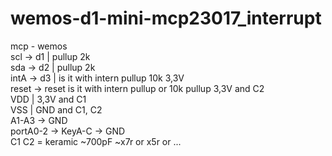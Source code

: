 # wemos-d1-mini-mcp23017_interrupt

mcp   - wemos  
scl   -> d1 | pullup 2k  
sda   -> d2 | pullup 2k  
intA  -> d3 | is it with intern pullup 10k 3,3V  
reset -> reset is it with intern pullup or 10k pullup 3,3V and C2  
VDD | 3,3V and C1  
VSS | GND and C1, C2  
A1-A3 -> GND  
portA0-2 -> KeyA-C -> GND  
C1 C2 = keramic ~700pF ~x7r or x5r or ...   

